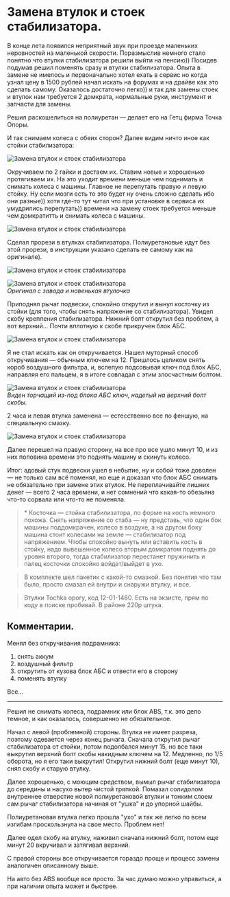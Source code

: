 # Замена втулок и стоек стабилизатора.

В конце лета появился неприятный звук при проезде маленьких неровностей на маленькой скорости. Поразмыслив немного стало понятно что втулки стабилизатора решили выйти на пенсию)) Посидев подумав решил поменять сразу и втулки стабилизатора. Опыта в замене не имелось и первоначально хотел ехать в сервис но когда узнал цену в 1500 рублей начал искать на форумах и на драйве как это сделать самому. Оказалось достаточно легко)) и так для замены стоек и втулок нам требуется 2 домкрата, нормальные руки, инструмент и запчасти для замены.

Решил раскошелиться на полиуретан — делает его на Гетц фирма Точка Опоры.

И так снимаем колеса с обеих сторон? Далее видим ничто иное как стойки стабилизатора:

![Замена втулок и стоек стабилизатора](/images/Auto/Getz/vtulki_stoiki_01.jpg 'Замена втулок и стоек стабилизатора')

Окручиваем по 2 гайки и достаем их. Ставим новые и хорошенько протягиваем их. На это уходит времени меньше чем поднимать и снимать колеса с машины. Главное не перепутать правую и левую стойку. Ну если мозги есть то это будет ну очень сложно сделать ибо они разные)) хотя где-то тут читал что при установке в сервиса их умудрились перепутать)) времени на замену стоек требуется меньше чем домкратитть и снимать колеса с машины.

![Замена втулок и стоек стабилизатора](/images/Auto/Getz/vtulki_stoiki_02.jpg 'Замена втулок и стоек стабилизатора')

Сделал прорези в втулках стабилизатора. Полиуретановые идут без этой прорези, в инструкции указано сделать ее самому как на оригинале).

![Замена втулок и стоек стабилизатора](/images/Auto/Getz/vtulki_stoiki_03.jpg 'Замена втулок и стоек стабилизатора')

![Замена втулок и стоек стабилизатора](/images/Auto/Getz/vtulki_stoiki_04.jpg 'Замена втулок и стоек стабилизатора')  
_Оригинал с завода и новенькая втулочка_

Приподнял рычаг подвески, спокойно открутил и вынул косточку из стойки (для того, чтобы снять напряжение со стабилизатора). Увидел скобу крепления стабилизатора. Нижний болт открутил без проблем, а вот верхний… Почти вплотную к скобе прикручен блок АБС.

![Замена втулок и стоек стабилизатора](/images/Auto/Getz/vtulki_stoiki_05.jpg 'Замена втулок и стоек стабилизатора')

Я не стал искать как он откручивается. Нашел муторный способ откручивания — обычным ключем на 12. Пришлось целиком снять короб воздушного фильтра, и, вслепую подсовывая ключ под блок АБС, направляя его пальцем, я в итоге совладал с этим злосчастным болтом.

![Замена втулок и стоек стабилизатора](/images/Auto/Getz/vtulki_stoiki_06.jpg 'Замена втулок и стоек стабилизатора')  
_Виден торчащий из-под блока АБС ключ, надетый на верхний болт скобы._

2 часа и левая втулка заменена — естесственно все по феншую, на специальную смазку.

![Замена втулок и стоек стабилизатора](/images/Auto/Getz/vtulki_stoiki_07.jpg 'Замена втулок и стоек стабилизатора')

Далее перешел на правую сторону, на все про все ушло минут 10, и из них половина времени это поднять машину и скинуть колесо.

Итог: адовый стук подвески ушел в небытие, ну и собой тоже доволен — не только сам всё поменял, но еще и доказал что блок АБС снимать не обязательно при замене этих втулок. Не переплачивайте лишних денег — всего 2 часа времени, и нет сомнений что какая-то обезьяна что-то сорвала или что-то не поменяла.

> \* Косточка — стойка стабилизатора, по форме на кость немного похожа. Снять напряжение со стаба — ну представь, что один бок машины поддомкрачен, колесо в воздухе, а на другом боку машина стоит колесами на земле — стабилизатор под напряжением. Чтобы спокойно вынуть или вставить кость в стойку, надо вывешенное колесо вторым домкратом поднять до уровня второго, тогда стабилизатор перестанет пружинить и палец косточки спокойно войдет/выйдет в ухо.

> В комплекте шел пакетик с какой-то смазкой. Без понятия что там было, просто смазал ей внутри и снаружи втулку, и все.

> Втулки Tochka opory, код 12-01-1480. Есть на экзисте, прям по коду в поиске пробивай. В районе 220р штука.

## Комментарии.

Менял без откручивания подрамника:

1. снять аккум
2. воздушный фильтр
3. открутить от кузова блок АБС и отвести его в сторону
4. поменять втулку

Все...

---
Решил не снимать колеса, подрамник или блок ABS, т.к. это дело темное, и как оказалось, совершенно не обязательное.

Начал с левой (проблемной) стороны. Втулка не имеет разреза, поэтому одевается через конец рычага. Сначала открутил рычаг стабилизатора от стойки, потом подолбался минут 15, но все таки выкрутил верхний болт скобы накидным ключем на 12. Медленно, по 1/5 оборота, но я его таки выкрутил! Открутил нижний болт (еще минут 10), снял скобу и старую втулку.

Далее хорошенько, с моющим средством, вымыл рычаг стабилизатора до середины и насухо вытер чистой тряпкой. Помазал солидолом внутреннее отверстие новой полиуретановой втулки и тонким слоем сам рычаг стабилизатора начиная от "ушка" и до упорной шайбы.

Полиуретановая втулка легко прошла "ухо" и так же легко по всем изгибам проскользнула на свое место. Проблем нет!

Далее одел скобу на втулку, наживил сначала нижний болт, потом еще минут 20 вкручивал и затягивал верхний.

С правой стороны все откручивается гораздо проще и процесс замены аналогичен описанному выше.

На авто без ABS вообще все просто. За час думаю можно управиться, а при наличии опыта может и быстрее.
